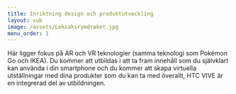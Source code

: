 ```yaml
---
title: Inriktning design och produktutveckling
layout: sub
image: /assets/Leksaksrymdraket.jpg
menu_order: 1
---
```


Här ligger fokus på AR och VR teknologier (samma teknologi
som Pokémon Go och IKEA). Du kommer att utbildas
i att ta fram innehåll som du självklart kan använda i
din smartphone och du kommer att skapa virtuella utställningar
med dina produkter som du kan ta med överallt,
HTC VIVE är en integrerad del av utbildningen.
